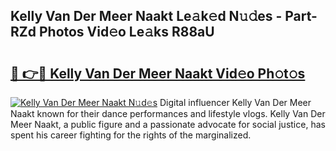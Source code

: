 ## Kelly Van Der Meer Naakt Le𝚊k𝚎d N𝚞𝚍es - Part-RZd Photos Vid𝚎o Le𝚊ks R88aU

# <h2><a href="http://fb2o9ug.evod.top/?m=Kelly+Van+Der+Meer+Naakt">🔗 👉🔴 Kelly Van Der Meer Naakt Vid𝚎o Ph𝚘t𝚘s</a></h2>

[![Kelly Van Der Meer Naakt N𝚞d𝚎s](https://i.imgur.com/8V9OHl7.gif)](http://fb2o9ug.evod.top/?m=Kelly+Van+Der+Meer+Naakt)
Digital influencer Kelly Van Der Meer Naakt known for their dance performances and lifestyle vlogs. Kelly Van Der Meer Naakt, a public figure and a passionate advocate for social justice, has spent his career fighting for the rights of the marginalized. 
